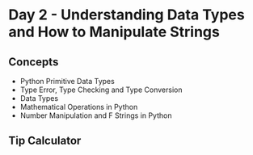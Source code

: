 # Day 2 - Understanding Data Types and How to Manipulate Strings
## Concepts
- Python Primitive Data Types
- Type Error, Type Checking and Type Conversion
- Data Types
- Mathematical Operations in Python
- Number Manipulation and F Strings in Python
## Tip Calculator

